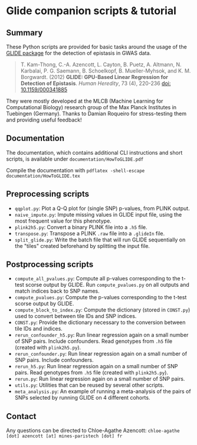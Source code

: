 # Glide companion scripts & tutorial

## Summary 
These Python scripts are provided for basic tasks around the usage of the [GLIDE package](https://github.com/BorgwardtLab/GLIDE) for the detection of epistasis in GWAS data. 

> T. Kam-Thong, C.-A. Azencott, L. Cayton, B. Puetz, A. Altmann, N. Karbalai, P. G. Saemann, B. Schoelkopf, B. Mueller-Myhsok, and K. M. Borgwardt. (2012) **GLIDE: GPU-Based Linear Regression for Detection of Epistasis**. _Human Heredity_, 73 (4), 220-236 [doi: 10.1159/000341885](http://www.karger.com/Article/FullText/341885)

They were mostly developed at the MLCB (Machine Learning for Computational Biology) research group of the Max Planck Institutes in Tuebingen (Germany). Thanks to Damian Roqueiro for stress-testing them and providing useful feedback!

## Documentation
The documentation, which contains additional CLI instructions and short scripts, is available under 
`documentation/HowToGLIDE.pdf`

Compile the documentation with 
`pdflatex -shell-escape documentation/HowToGLIDE.tex`

## Preprocessing scripts
* `qqplot.py`: Plot a Q-Q plot for (single SNP) p-values, from PLINK output.
* `naive_impute.py`: Impute missing values in GLIDE input file, using the most frequent value for this phenotype.	
* `plink2h5.py`: Convert a binary PLINK file into a `.h5` file.
* `transpose.py`: Transpose a PLINK `.raw` file into a `.glideIn` file.
* `split_glide.py`: Write the batch file that will run GLIDE sequentially on the "tiles" created beforehand by splitting the input file.

## Postprocessing scripts
* `compute_all_pvalues.py`:  Compute all p-values corresponding to the t-test scorse output by GLIDE. Run `compute_pvalues.py` on all outputs and match indices back to SNP names.
* `compute_pvalues.py`: Compute the p-values corresponding to the t-test scorse output by GLIDE.
* `compute_block_to_index.py`: Compute the dictionary (stored in `CONST.py`) used to convert between tile IDs and SNP indices.
* `CONST.py`: Provide the dictionary necessary to the conversion between tile IDs and indices.
* `rerun_confounder_h5.py`: Run linear regression again on a small number of SNP pairs. Include confounders. Read genotypes from `.h5` file (created with `plink2h5.py`).
* `rerun_confounder.py`: Run linear regression again on a small number of SNP pairs. Include confounders.
* `rerun_h5.py`: Run linear regression again on a small number of SNP pairs. Read genotypes from `.h5` file (created with `plink2h5.py`).
* `rerun.py`: Run linear regression again on a small number of SNP pairs.
* `utils.py`: Utilities that can be reused by several other scripts.
* `meta_analysis.py`: An example of running a meta-analysis of the pairs of SNPs selected by running GLIDE on 4 different cohorts.

## Contact
Any questions can be directed to Chloe-Agathe Azencott: `chloe-agathe [dot] azencott [at] mines-paristech [dot] fr`
